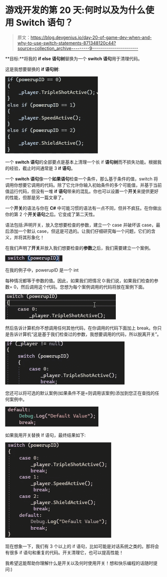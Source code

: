 # 游戏开发的第 20 天:何时以及为什么使用 Switch 语句？

> 原文：<https://blog.devgenius.io/day-20-of-game-dev-when-and-why-to-use-switch-statements-871348120c44?source=collection_archive---------9----------------------->

**目标:**将我的 **if else 语句树**替换为一个 **switch 语句**用于清理代码。

这是我想要替换的 **if 语句树**:

![](img/7e17c2ac7d6721f4c14a667bab591832.png)

一个 **switch 语句**的全部要点是基本上清理一个长 if **语句树**而不损失功能。根据我的经验，截止时间通常是 3 **if 语句**。

一个 **switch 语句**像一个**如果语句**检查一个条件，那么基于条件的值，switch 将调用你想要它调用的代码。除了它允许你输入初始条件的多个可能值，并基于当前值运行代码，但没有一堆 **if** **语句**带来的混乱。你也可以设置一个**开关**来提供更好的性能，但那是另一篇文章了。

一个**开关**的语法与你在 **C#** 中可能习惯的语法有一点不同，但并不疯狂。在你做出你的第 2 个**开关语句**之后。它变成了第二天性。

语法包括:声明开关，放入您想要检查的参数，建立一个 case 并破坏该 case，最后添加一个默认 case，但这是可选的。让我们仔细研究每一个问题，它们的含义，并将其形象化！

在我们声明了**开关**并放入我们想要检查的**参数**之后，我们需要建立一个案例。

![](img/2f95733d1027575e6631f7e250cba398.png)

在我的例子中，powerupID 是一个 int

每种情况都等于参数的值。因此，如果我们把情况 0:我们说，如果我们检查的参数= 0，然后调用这个代码。您想为每个案例调用的代码将放在案例下面。

![](img/b0f27242cc2afd7975cc04bff3eda616.png)

然后告诉计算机你不想调用任何其他代码，在你调用的代码下面加上 break。你只是告诉计算机“这是基于我们检查过的参数，我想要调用的代码，所以脱离开关”。

![](img/88805182b081ddf36bd4f6b090b536b2.png)

您还可以将可选的默认案例(如果条件不是=则调用该案例)添加到您正在查找的任何案例中。

![](img/1254d7808552d13aeb6f7b23a78dde9a.png)

如果我用开关替换 If 语句，最终结果如下:

![](img/bf6feb5c501541c4f09ead2ffa2df594.png)

现在想象一下，我们有 3 个以上的 if 语句，比如可能是对话系统之类的。那将会有很多 if 语句和重复的代码。开关清理它，也可以提高性能！

我希望这能帮助你理解什么是开关以及何时使用开关！想和快乐编程的话随时提问:)